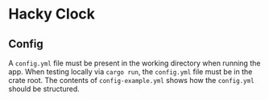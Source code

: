 # Hacky Clock

## Config
A `config.yml` file must be present in the working directory when running the app.
When testing locally via `cargo run`, the `config.yml` file must be in the crate root.
The contents of `config-example.yml` shows how the `config.yml` should be structured.
